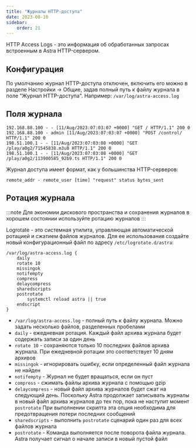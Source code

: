 ```yaml
---
title: "Журналы HTTP-доступа"
date: 2023-08-10
sidebar:
    order: 21
---
```


HTTP Access Logs - это информация об обработанных запросах встроенным в Astra HTTP-сервером.

## Конфигурация[](https://help.cesbo.com/astra/admin-guide/log/access#configuration)

По умолчанию журнал HTTP-доступа отключен, включить его можно в разделе Настройки -> Общие, задав полный путь к файлу журнала в поле "Журнал HTTP-доступа". Например: `/var/log/astra-access.log`

## Поля журнала[](https://help.cesbo.com/astra/admin-guide/log/access#log-fields)

```
192.168.88.100 - - [11/Aug/2023:07:03:07 +0000] "GET / HTTP/1.1" 200 0
192.168.88.100 - admin [11/Aug/2023:07:03:07 +0000] "POST /control/ HTTP/1.1" 200 0
198.51.100.1 - - [11/Aug/2023:07:03:08 +0000] "GET /play/a0g2/71545838.m3u8 HTTP/1.1" 200 0
198.51.100.1 - - [11/Aug/2023:07:03:08 +0000] "GET /play/a0g2/113900585_92b9.ts HTTP/1.1" 200 0
```

Журнал доступа имеет формат, как у большинства HTTP-серверов:

```
remote_addr - remote_user [time] "request" status bytes_sent
```

## Ротация журнала[](https://help.cesbo.com/astra/admin-guide/log/access#log-rotation)

:::note
Для экономии дискового пространства и сохранения журналов в хорошем состоянии используйте ротацию журналов
:::

Logrotate - это системная утилита, управляющая автоматической ротацией и сжатием файлов журналов. Для ее использования создайте новый конфигурационный файл по адресу `/etc/logrotate.d/astra`:

```
/var/log/astra-access.log {
    daily
    rotate 10
    missingok
    notifempty
    compress
    delaycompress
    sharedscripts
    postrotate
        systemctl reload astra || true
    endscript
}
```

- `/var/log/astra-access.log` - полный путь к файлу журнала. Можно задать несколько файлов, разделенных пробелами
- `daily` - ежедневная ротация. Каждый файл архива журнала будет содержать записи за один день
- `rotate 10` - сохраняются только 10 последних файлов архива журнала. При ежедневной ротации это соответствует 10 дням архивов
- `missingok` - игнорировать ошибку, если определенный файл журнала не найден
- `notifempty` - Журнал не будет вращаться, если он пуст
- `compress` - сжимать файлы архива журнала с помощью gzip
- `delaycompress` - новый файл архива журналов будет сжат на следующий день. Поскольку Astra продолжает записывать журналы в новый файл архива журналов до тех пор, пока не наступит момент `postrotate` При выполнении скрипта эта опция необходима для предотвращения потери последних сообщений
- `sharedscripts` - выполнить `postrotate` сценарий один раз для всех файлов журнала
- `postrotate` - Команда выполняется после поворота файла журнала. Astra получает сигнал о начале записи в новый пустой файл
